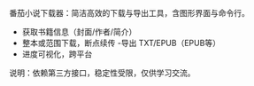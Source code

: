 番茄小说下载器：简洁高效的下载与导出工具，含图形界面与命令行。

- 获取书籍信息（封面/作者/简介）
- 整本或范围下载，断点续传
-导出 TXT/EPUB（EPUB等）
- 进度可视化，跨平台

说明：依赖第三方接口，稳定性受限，仅供学习交流。
